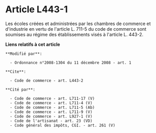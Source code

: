 # Article L443-1

Les écoles créées et administrées par les chambres de commerce et d'industrie en vertu de l'article L. 711-5 du code de
commerce sont soumises au régime des établissements visés à l'article L. 443-2.

**Liens relatifs à cet article**

	**Modifié par**:

	  - Ordonnance n°2008-1304 du 11 décembre 2008 - art. 1

	**Cite**:

	  - Code de commerce - art. L443-2

	**Cité par**:

	  - Code de commerce - art. L711-17 (V)
	  - Code de commerce - art. L711-4 (V)
	  - Code de commerce - art. L711-5 (Ab)
	  - Code de commerce - art. L711-9 (V)
	  - Code de commerce - art. L927-1 (V)
	  - Code de l'artisanat - art. 23 (VD)
	  - Code général des impôts, CGI. - art. 261 (V)
